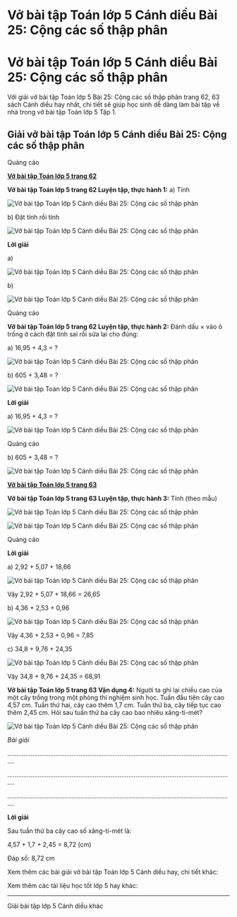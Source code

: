 # Vở bài tập Toán lớp 5 Cánh diều Bài 25: Cộng các số thập phân

# Vở bài tập Toán lớp 5 Cánh diều Bài 25: Cộng các số thập phân

Với giải vở bài tập Toán lớp 5 Bài 25: Cộng các số thập phân trang 62, 63 sách Cánh diều hay nhất, chi tiết sẽ giúp học sinh dễ dàng làm bài tập về nhà trong vở bài tập Toán lớp 5 Tập 1.

## Giải vở bài tập Toán lớp 5 Cánh diều Bài 25: Cộng các số thập phân

Quảng cáo

[**Vở bài tập Toán lớp 5 trang 62**](https://vietjack.com/vbt-toan-5-cd/vbt-toan-lop-5-trang-62.jsp)

**Vở bài tập Toán lớp 5 trang 62 Luyện tập, thực hành 1:** a) Tính

![Vở bài tập Toán lớp 5 Cánh diều Bài 25: Cộng các số thập phân](https://vietjack.com/vbt-toan-5-cd/images/bai-25-cong-cac-so-thap-phan-14.PNG)

b) Đặt tính rồi tính

![Vở bài tập Toán lớp 5 Cánh diều Bài 25: Cộng các số thập phân](https://vietjack.com/vbt-toan-5-cd/images/bai-25-cong-cac-so-thap-phan-15.PNG)

**Lời giải**

a) 

![Vở bài tập Toán lớp 5 Cánh diều Bài 25: Cộng các số thập phân](https://vietjack.com/vbt-toan-5-cd/images/bai-25-cong-cac-so-thap-phan-16.PNG)

b) 

![Vở bài tập Toán lớp 5 Cánh diều Bài 25: Cộng các số thập phân](https://vietjack.com/vbt-toan-5-cd/images/bai-25-cong-cac-so-thap-phan-17.PNG)

Quảng cáo

**Vở bài tập Toán lớp 5 trang 62 Luyện tập, thực hành 2:** Đánh dấu × vào ô trống ở cách đặt tính sai rồi sửa lại cho đúng:

a) 16,95 + 4,3 = ?

![Vở bài tập Toán lớp 5 Cánh diều Bài 25: Cộng các số thập phân](https://vietjack.com/vbt-toan-5-cd/images/bai-25-cong-cac-so-thap-phan-18.PNG)

b) 605 + 3,48 = ?

![Vở bài tập Toán lớp 5 Cánh diều Bài 25: Cộng các số thập phân](https://vietjack.com/vbt-toan-5-cd/images/bai-25-cong-cac-so-thap-phan-19.PNG)

**Lời giải**

a) 16,95 + 4,3 = ?

![Vở bài tập Toán lớp 5 Cánh diều Bài 25: Cộng các số thập phân](https://vietjack.com/vbt-toan-5-cd/images/a-sua-bai-25-cong-cac-so-thap-phan-20.PNG)

Quảng cáo

b) 605 + 3,48 = ?

![Vở bài tập Toán lớp 5 Cánh diều Bài 25: Cộng các số thập phân](https://vietjack.com/vbt-toan-5-cd/images/bai-25-cong-cac-so-thap-phan-21.PNG)

[**Vở bài tập Toán lớp 5 trang 63**](https://vietjack.com/vbt-toan-5-cd/vbt-toan-lop-5-trang-63.jsp)

**Vở bài tập Toán lớp 5 trang 63 Luyện tập, thực hành 3:** Tính (theo mẫu)

![Vở bài tập Toán lớp 5 Cánh diều Bài 25: Cộng các số thập phân](https://vietjack.com/vbt-toan-5-cd/images/bai-25-cong-cac-so-thap-phan-22.PNG)

![Vở bài tập Toán lớp 5 Cánh diều Bài 25: Cộng các số thập phân](https://vietjack.com/vbt-toan-5-cd/images/bai-25-cong-cac-so-thap-phan-23.PNG)

Quảng cáo

**Lời giải**

a) 2,92 + 5,07 + 18,66 

![Vở bài tập Toán lớp 5 Cánh diều Bài 25: Cộng các số thập phân](https://vietjack.com/vbt-toan-5-cd/images/bai-25-cong-cac-so-thap-phan-24.PNG)

Vậy 2,92 + 5,07 + 18,66 = 26,65

b) 4,36 + 2,53 + 0,96 

![Vở bài tập Toán lớp 5 Cánh diều Bài 25: Cộng các số thập phân](https://vietjack.com/vbt-toan-5-cd/images/bai-25-cong-cac-so-thap-phan-25.PNG)

Vậy 4,36 + 2,53 + 0,96 = 7,85

c) 34,8 + 9,76 + 24,35

![Vở bài tập Toán lớp 5 Cánh diều Bài 25: Cộng các số thập phân](https://vietjack.com/vbt-toan-5-cd/images/bai-25-cong-cac-so-thap-phan-26.PNG)

Vậy 34,8 + 9,76 + 24,35 = 68,91

**Vở bài tập Toán lớp 5 trang 63 Vận dụng 4:** Người ta ghi lại chiều cao của một cây trồng trong một phòng thí nghiệm sinh học. Tuần đầu tiên cây cao 4,57 cm. Tuần thứ hai, cây cao thêm 1,7 cm. Tuần thứ ba, cây tiếp tục cao thêm 2,45 cm. Hỏi sau tuần thứ ba cây cao bao nhiêu xăng-ti-mét?

![Vở bài tập Toán lớp 5 Cánh diều Bài 25: Cộng các số thập phân](https://vietjack.com/vbt-toan-5-cd/images/bai-25-cong-cac-so-thap-phan-27.PNG)

_Bài giải_

................................................................................................................................

................................................................................................................................

................................................................................................................................

**Lời giải**

Sau tuần thứ ba cây cao số xăng-ti-mét là:

4,57 + 1,7 + 2,45 = 8,72 (cm)

Đáp số: 8,72 cm

Xem thêm các bài giải vở bài tập Toán lớp 5 Cánh diều hay, chi tiết khác:

Xem thêm các tài liệu học tốt lớp 5 hay khác:

* * *

Giải bài tập lớp 5 Cánh diều khác
